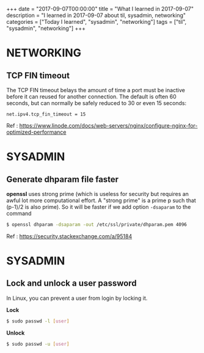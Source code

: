 +++
date = "2017-09-07T00:00:00"
title = "What I learned in 2017-09-07"
description = "I learned in 2017-09-07 about til, sysadmin, networking"
categories = ["Today I learned", "sysadmin", "networking"]
tags = ["til", "sysadmin", "networking"]
+++


# NETWORKING

## TCP FIN timeout

The TCP FIN timeout belays the amount of time a port must be inactive before it can reused for another connection. The default is often 60 seconds, but can normally be safely reduced to 30 or even 15 seconds:

```
net.ipv4.tcp_fin_timeout = 15
```

Ref : https://www.linode.com/docs/web-servers/nginx/configure-nginx-for-optimized-performance

# SYSADMIN

## Generate dhparam file faster

**openssl** uses strong prime (which is useless for security but requires an awful lot more computational effort. A "strong prime" is a prime p such that (p-1)/2 is also prime). So it will be faster if we add option `-dsaparam` to the command

```bash
$ openssl dhparam -dsaparam -out /etc/ssl/private/dhparam.pem 4096
```

Ref : https://security.stackexchange.com/a/95184

# SYSADMIN

## Lock and unlock a user password

In Linux, you can prevent a user from login by locking it.

**Lock**

```bash
$ sudo passwd -l [user]
```

**Unlock**

```bash
$ sudo passwd -u [user]
```
